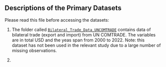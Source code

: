 ## Descriptions of the Primary Datasets

Please read this file before accessing the datasets: 

1. The folder called [`Bilateral_Trade_Data_UNCOMTRADE`](./Bilateral_Trade_Data_UNCOMTRADE) contains data of bilateral trade (export and import) from UN COMTRADE. The variables are in total USD and the yeas span from 2000 to 2022. Note: this dataset has not been used in the relevant study due to a large number of missing observations.

2. 

